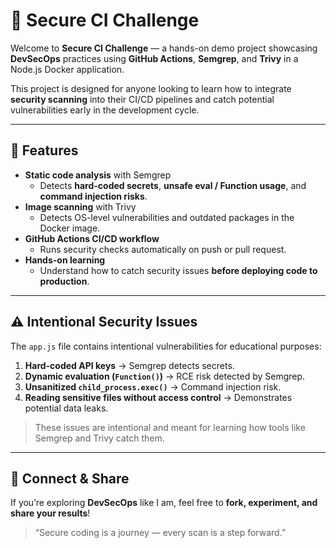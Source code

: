 # 🔐 Secure CI Challenge

Welcome to **Secure CI Challenge** — a hands-on demo project showcasing **DevSecOps** practices using **GitHub Actions**, **Semgrep**, and **Trivy** in a Node.js Docker application.  

This project is designed for anyone looking to learn how to integrate **security scanning** into their CI/CD pipelines and catch potential vulnerabilities early in the development cycle.

---

## 🔧 Features

- **Static code analysis** with Semgrep  
  - Detects **hard-coded secrets**, **unsafe eval / Function usage**, and **command injection risks**.
- **Image scanning** with Trivy  
  - Detects OS-level vulnerabilities and outdated packages in the Docker image.
- **GitHub Actions CI/CD workflow**  
  - Runs security checks automatically on push or pull request.
- **Hands-on learning**  
  - Understand how to catch security issues **before deploying code to production**.

---

## ⚠️ Intentional Security Issues

The `app.js` file contains intentional vulnerabilities for educational purposes:

1. **Hard-coded API keys** → Semgrep detects secrets.  
2. **Dynamic evaluation (`Function()`)** → RCE risk detected by Semgrep.  
3. **Unsanitized `child_process.exec()`** → Command injection risk.  
4. **Reading sensitive files without access control** → Demonstrates potential data leaks.

> These issues are intentional and meant for learning how tools like Semgrep and Trivy catch them.


---

## 📌 Connect & Share

If you’re exploring **DevSecOps** like I am, feel free to **fork, experiment, and share your results**!  

> “Secure coding is a journey — every scan is a step forward.”
